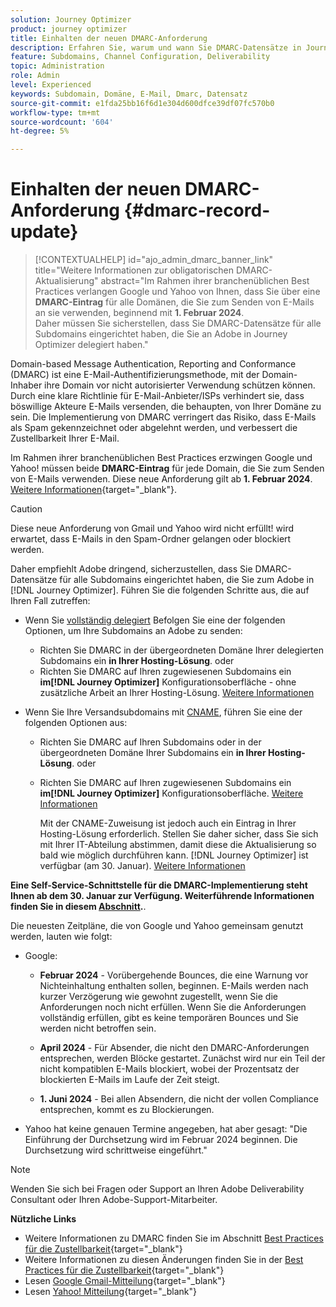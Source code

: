 ```yaml
---
solution: Journey Optimizer
product: journey optimizer
title: Einhalten der neuen DMARC-Anforderung
description: Erfahren Sie, warum und wann Sie DMARC-Datensätze in Journey Optimizer festlegen müssen
feature: Subdomains, Channel Configuration, Deliverability
topic: Administration
role: Admin
level: Experienced
keywords: Subdomain, Domäne, E-Mail, Dmarc, Datensatz
source-git-commit: e1fda25bb16f6d1e304d600dfce39df07fc570b0
workflow-type: tm+mt
source-wordcount: '604'
ht-degree: 5%

---
```


# Einhalten der neuen DMARC-Anforderung {#dmarc-record-update}

>[!CONTEXTUALHELP]
>id="ajo_admin_dmarc_banner_link"
>title="Weitere Informationen zur obligatorischen DMARC-Aktualisierung"
>abstract="Im Rahmen ihrer branchenüblichen Best Practices verlangen Google und Yahoo von Ihnen, dass Sie über eine **DMARC-Eintrag** für alle Domänen, die Sie zum Senden von E-Mails an sie verwenden, beginnend mit **1. Februar 2024**.<br>Daher müssen Sie sicherstellen, dass Sie DMARC-Datensätze für alle Subdomains eingerichtet haben, die Sie an Adobe in Journey Optimizer delegiert haben."

Domain-based Message Authentication, Reporting and Conformance (DMARC) ist eine E-Mail-Authentifizierungsmethode, mit der Domain-Inhaber ihre Domain vor nicht autorisierter Verwendung schützen können. Durch eine klare Richtlinie für E-Mail-Anbieter/ISPs verhindert sie, dass böswillige Akteure E-Mails versenden, die behaupten, von Ihrer Domäne zu sein. Die Implementierung von DMARC verringert das Risiko, dass E-Mails als Spam gekennzeichnet oder abgelehnt werden, und verbessert die Zustellbarkeit Ihrer E-Mail.


Im Rahmen ihrer branchenüblichen Best Practices erzwingen Google und Yahoo! müssen beide **DMARC-Eintrag** für jede Domain, die Sie zum Senden von E-Mails verwenden. Diese neue Anforderung gilt ab **1. Februar 2024**. [Weitere Informationen](https://experienceleague.adobe.com/docs/deliverability-learn/deliverability-best-practice-guide/additional-resources/guidance-around-changes-to-google-and-yahoo.html#dmarc){target="_blank"}.

>[!CAUTION]
>
>Diese neue Anforderung von Gmail und Yahoo wird nicht erfüllt! wird erwartet, dass E-Mails in den Spam-Ordner gelangen oder blockiert werden.

Daher empfiehlt Adobe dringend, sicherzustellen, dass Sie DMARC-Datensätze für alle Subdomains eingerichtet haben, die Sie zum Adobe in [!DNL Journey Optimizer]. Führen Sie die folgenden Schritte aus, die auf Ihren Fall zutreffen:

* Wenn Sie [vollständig delegiert](delegate-subdomain.md#full-subdomain-delegation) Befolgen Sie eine der folgenden Optionen, um Ihre Subdomains an Adobe zu senden:

   * Richten Sie DMARC in der übergeordneten Domäne Ihrer delegierten Subdomains ein **in Ihrer Hosting-Lösung**.
oder
   * Richten Sie DMARC auf Ihren zugewiesenen Subdomains ein **im[!DNL Journey Optimizer]** Konfigurationsoberfläche - ohne zusätzliche Arbeit an Ihrer Hosting-Lösung. [Weitere Informationen](dmarc-record.md#implement-dmarc)

* Wenn Sie Ihre Versandsubdomains mit [CNAME](delegate-subdomain.md#cname-subdomain-delegation), führen Sie eine der folgenden Optionen aus:

   * Richten Sie DMARC auf Ihren Subdomains oder in der übergeordneten Domäne Ihrer Subdomains ein **in Ihrer Hosting-Lösung**.
oder
   * Richten Sie DMARC auf Ihren zugewiesenen Subdomains ein **im[!DNL Journey Optimizer]** Konfigurationsoberfläche. [Weitere Informationen](dmarc-record.md#implement-dmarc)

     Mit der CNAME-Zuweisung ist jedoch auch ein Eintrag in Ihrer Hosting-Lösung erforderlich. Stellen Sie daher sicher, dass Sie sich mit Ihrer IT-Abteilung abstimmen, damit diese die Aktualisierung so bald wie möglich durchführen kann. [!DNL Journey Optimizer] ist verfügbar (am 30. Januar). [Weitere Informationen](dmarc-record.md#implement-dmarc)

**Eine Self-Service-Schnittstelle für die DMARC-Implementierung steht Ihnen ab dem 30. Januar zur Verfügung. Weiterführende Informationen finden Sie in diesem [Abschnitt](dmarc-record.md#implement-dmarc).**.

Die neuesten Zeitpläne, die von Google und Yahoo gemeinsam genutzt werden, lauten wie folgt:

* Google:

   * **Februar 2024** - Vorübergehende Bounces, die eine Warnung vor Nichteinhaltung enthalten sollen, beginnen. E-Mails werden nach kurzer Verzögerung wie gewohnt zugestellt, wenn Sie die Anforderungen noch nicht erfüllen. Wenn Sie die Anforderungen vollständig erfüllen, gibt es keine temporären Bounces und Sie werden nicht betroffen sein.

   * **April 2024** - Für Absender, die nicht den DMARC-Anforderungen entsprechen, werden Blöcke gestartet. Zunächst wird nur ein Teil der nicht kompatiblen E-Mails blockiert, wobei der Prozentsatz der blockierten E-Mails im Laufe der Zeit steigt.

   * **1. Juni 2024** - Bei allen Absendern, die nicht der vollen Compliance entsprechen, kommt es zu Blockierungen.

* Yahoo hat keine genauen Termine angegeben, hat aber gesagt: &quot;Die Einführung der Durchsetzung wird im Februar 2024 beginnen. Die Durchsetzung wird schrittweise eingeführt.&quot;

>[!NOTE]
>
>Wenden Sie sich bei Fragen oder Support an Ihren Adobe Deliverability Consultant oder Ihren Adobe-Support-Mitarbeiter.

**Nützliche Links**

* Weitere Informationen zu DMARC finden Sie im Abschnitt [Best Practices für die Zustellbarkeit](https://experienceleague.adobe.com/docs/deliverability-learn/deliverability-best-practice-guide/additional-resources/technotes/implement-dmarc.html#about){target="_blank"}
* Weitere Informationen zu diesen Änderungen finden Sie in der [Best Practices für die Zustellbarkeit](https://experienceleague.adobe.com/docs/deliverability-learn/deliverability-best-practice-guide/additional-resources/guidance-around-changes-to-google-and-yahoo.html){target="_blank"}
* Lesen [Google Gmail-Mitteilung](https://blog.google/products/gmail/gmail-security-authentication-spam-protection/){target="_blank"}
* Lesen [Yahoo! Mitteilung](https://blog.postmaster.yahooinc.com/post/730172167494483968/more-secure-less-spam){target="_blank"}
